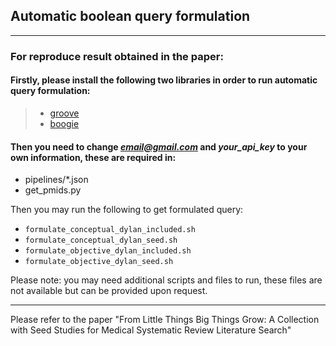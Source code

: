 ## Automatic boolean query formulation

***

### For reproduce result obtained in the paper:

#### Firstly, please install the following two libraries in order to run automatic query formulation:

> - [groove](https://github.com/hscells/groove/tree/sr_collection)
> - [boogie](https://github.com/hscells/boogie/tree/sr_collection)



#### Then you need to change <em>email@gmail.com</em> and <em>your_api_key</em> to your own information, these are required in:

- pipelines/*.json
- get_pmids.py

Then you may run the following to get formulated query:

- `formulate_conceptual_dylan_included.sh`
- `formulate_conceptual_dylan_seed.sh`
- `formulate_objective_dylan_included.sh`
- `formulate_objective_dylan_seed.sh`

Please note: you may need additional scripts and files to run, these files are not available but can be provided upon request.

***

Please refer to the paper "From Little Things Big Things Grow: A Collection with Seed Studies for Medical Systematic Review Literature Search"


